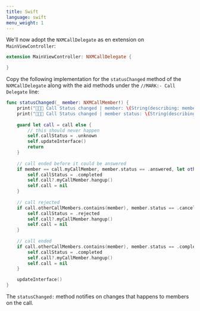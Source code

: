 ```yaml
---
title: Swift
language: swift
menu_weight: 1
---
```


We'll now adopt the `NXMCallDelegate` as en extension on `MainViewController`:

```swift
extension MainViewController: NXMCallDelegate {

}
```

Copy the following implementation for the `statusChanged` method of the `NXMCallDelegate` along with the aid methods under the `//MARK:- Call Delegate` line:

```swift
func statusChanged(_ member: NXMCallMember!) {
    print("🤙🤙🤙 Call Status changed | member: \(String(describing: member.user.name))")
    print("🤙🤙🤙 Call Status changed | member status: \(String(describing: member.status.description()))")
    
    guard let call = call else {
        // this should never happen
        self.callStatus = .unknown
        self.updateInterface()
        return
    }
    
    // call ended before it could be answered
    if member == call.myCallMember, member.status == .answered, let otherMember = call.otherCallMembers.firstObject as? NXMCallMember, [NXMCallMemberStatus.completed, NXMCallMemberStatus.cancelled].contains(otherMember.status)  {
        self.callStatus = .completed
        self.call?.myCallMember.hangup()
        self.call = nil
    }
    
    // call rejected
    if call.otherCallMembers.contains(member), member.status == .cancelled {
        self.callStatus = .rejected
        self.call?.myCallMember.hangup()
        self.call = nil
    }
    
    // call ended
    if call.otherCallMembers.contains(member), member.status == .completed {
        self.callStatus = .completed
        self.call?.myCallMember.hangup()
        self.call = nil
    }

    updateInterface()
}
```

The `statusChanged:` method notifies on changes that happens to members on the call.  
